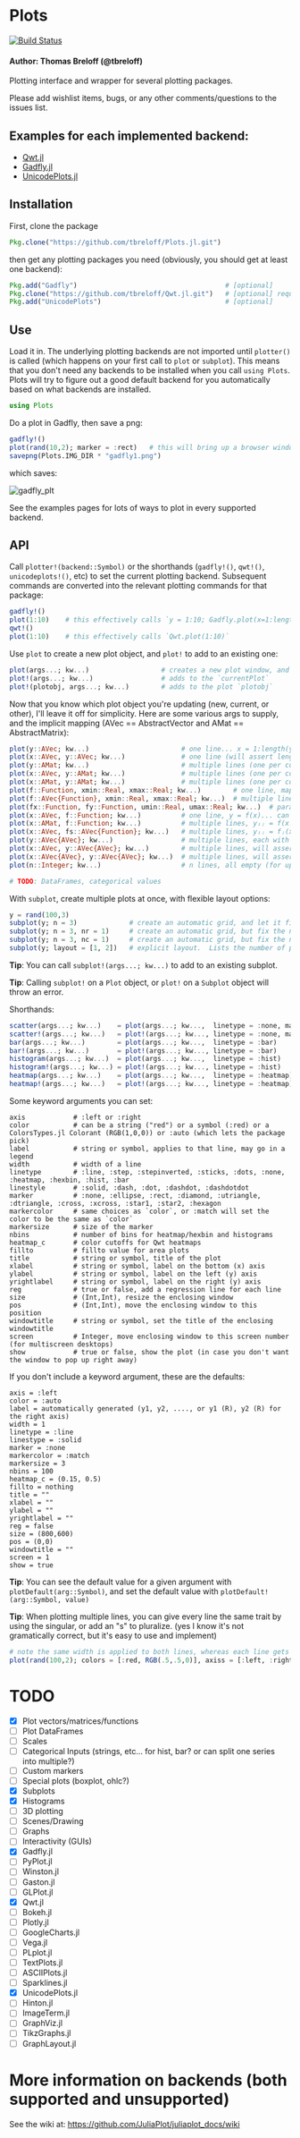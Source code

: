 # Plots

[![Build Status](https://travis-ci.org/tbreloff/Plots.jl.svg?branch=master)](https://travis-ci.org/tbreloff/Plots.jl)

#### Author: Thomas Breloff (@tbreloff)

Plotting interface and wrapper for several plotting packages.

Please add wishlist items, bugs, or any other comments/questions to the issues list.

## Examples for each implemented backend:

- [Qwt.jl](docs/qwt_examples.md)
- [Gadfly.jl](docs/gadfly_examples.md)
- [UnicodePlots.jl](docs/unicodeplots_examples.md)

## Installation

First, clone the package

```julia
Pkg.clone("https://github.com/tbreloff/Plots.jl.git")
```

then get any plotting packages you need (obviously, you should get at least one backend):

```julia
Pkg.add("Gadfly")                                     # [optional]
Pkg.clone("https://github.com/tbreloff/Qwt.jl.git")   # [optional] requires pyqt and pyqwt
Pkg.add("UnicodePlots")                               # [optional]
```

## Use

Load it in.  The underlying plotting backends are not imported until `plotter()` is called (which happens
on your first call to `plot` or `subplot`).  This means that you don't need any backends to be installed when you call `using Plots`.
Plots will try to figure out a good default backend for you automatically based on what backends are installed.

```julia
using Plots
```

Do a plot in Gadfly, then save a png:

```julia
gadfly!()
plot(rand(10,2); marker = :rect)   # this will bring up a browser window with the plot, set show=false if you don't want that
savepng(Plots.IMG_DIR * "gadfly1.png")
```

which saves:

![gadfly_plt](img/gadfly1.png)

See the examples pages for lots of ways to plot in every supported backend.

## API

Call `plotter!(backend::Symbol)` or the shorthands (`gadfly!()`, `qwt!()`, `unicodeplots!()`, etc) to set the current plotting backend.
Subsequent commands are converted into the relevant plotting commands for that package:

```julia
gadfly!()
plot(1:10)    # this effectively calls `y = 1:10; Gadfly.plot(x=1:length(y), y=y)`
qwt!()
plot(1:10)    # this effectively calls `Qwt.plot(1:10)`
```

Use `plot` to create a new plot object, and `plot!` to add to an existing one:

```julia
plot(args...; kw...)                  # creates a new plot window, and sets it to be the `currentPlot`
plot!(args...; kw...)                 # adds to the `currentPlot`
plot!(plotobj, args...; kw...)        # adds to the plot `plotobj`
```

Now that you know which plot object you're updating (new, current, or other), I'll leave it off for simplicity.
Here are some various args to supply, and the implicit mapping (AVec == AbstractVector and AMat == AbstractMatrix):

```julia
plot(y::AVec; kw...)                       # one line... x = 1:length(y)
plot(x::AVec, y::AVec; kw...)              # one line (will assert length(x) == length(y))
plot(y::AMat; kw...)                       # multiple lines (one per column of x), all sharing x = 1:size(y,1)
plot(x::AVec, y::AMat; kw...)              # multiple lines (one per column of x), all sharing x (will assert length(x) == size(y,1))
plot(x::AMat, y::AMat; kw...)              # multiple lines (one per column of x/y... will assert size(x) == size(y))
plot(f::Function, xmin::Real, xmax::Real; kw...)        # one line, map function for range [xmin,xmax]
plot(f::AVec{Function}, xmin::Real, xmax::Real; kw...)  # multiple lines, map functions for range [xmin,xmax]
plot(fx::Function, fy::Function, umin::Real, umax::Real; kw...)  # parametric plot... x = fx(u), y = fy(u)
plot(x::AVec, f::Function; kw...)          # one line, y = f(x)... can swap x and f
plot(x::AMat, f::Function; kw...)          # multiple lines, yᵢⱼ = f(xᵢⱼ)... can swap f and x
plot(x::AVec, fs::AVec{Function}; kw...)   # multiple lines, yᵢⱼ = fⱼ(xᵢ)
plot(y::AVec{AVec}; kw...)                 # multiple lines, each with x = 1:length(y[i])
plot(x::AVec, y::AVec{AVec}; kw...)        # multiple lines, will assert length(x) == length(y[i])
plot(x::AVec{AVec}, y::AVec{AVec}; kw...)  # multiple lines, will assert length(x[i]) == length(y[i])
plot(n::Integer; kw...)                    # n lines, all empty (for updating plots)

# TODO: DataFrames, categorical values
```

With `subplot`, create multiple plots at once, with flexible layout options:

```julia
y = rand(100,3)
subplot(y; n = 3)             # create an automatic grid, and let it figure out the shape
subplot(y; n = 3, nr = 1)     # create an automatic grid, but fix the number of rows
subplot(y; n = 3, nc = 1)     # create an automatic grid, but fix the number of columns
subplot(y; layout = [1, 2])   # explicit layout.  Lists the number of plots in each row
```

__Tip__: You can call `subplot!(args...; kw...)` to add to an existing subplot.

__Tip__: Calling `subplot!` on a `Plot` object, or `plot!` on a `Subplot` object will throw an error.

Shorthands:

```julia
scatter(args...; kw...)    = plot(args...; kw...,  linetype = :none, marker = :hexagon)
scatter!(args...; kw...)   = plot!(args...; kw..., linetype = :none, marker = :hexagon)
bar(args...; kw...)        = plot(args...; kw...,  linetype = :bar)
bar!(args...; kw...)       = plot!(args...; kw..., linetype = :bar)
histogram(args...; kw...)  = plot(args...; kw...,  linetype = :hist)
histogram!(args...; kw...) = plot!(args...; kw..., linetype = :hist)
heatmap(args...; kw...)    = plot(args...; kw...,  linetype = :heatmap)
heatmap!(args...; kw...)   = plot!(args...; kw..., linetype = :heatmap)
```

Some keyword arguments you can set:

```
axis            # :left or :right
color           # can be a string ("red") or a symbol (:red) or a ColorsTypes.jl Colorant (RGB(1,0,0)) or :auto (which lets the package pick)
label           # string or symbol, applies to that line, may go in a legend
width           # width of a line
linetype        # :line, :step, :stepinverted, :sticks, :dots, :none, :heatmap, :hexbin, :hist, :bar
linestyle       # :solid, :dash, :dot, :dashdot, :dashdotdot
marker          # :none, :ellipse, :rect, :diamond, :utriangle, :dtriangle, :cross, :xcross, :star1, :star2, :hexagon
markercolor     # same choices as `color`, or :match will set the color to be the same as `color`
markersize      # size of the marker
nbins           # number of bins for heatmap/hexbin and histograms
heatmap_c       # color cutoffs for Qwt heatmaps
fillto          # fillto value for area plots
title           # string or symbol, title of the plot
xlabel          # string or symbol, label on the bottom (x) axis
ylabel          # string or symbol, label on the left (y) axis
yrightlabel     # string or symbol, label on the right (y) axis
reg             # true or false, add a regression line for each line
size            # (Int,Int), resize the enclosing window
pos             # (Int,Int), move the enclosing window to this position
windowtitle     # string or symbol, set the title of the enclosing windowtitle
screen          # Integer, move enclosing window to this screen number (for multiscreen desktops)
show            # true or false, show the plot (in case you don't want the window to pop up right away)
```

If you don't include a keyword argument, these are the defaults:
  
```
axis = :left
color = :auto
label = automatically generated (y1, y2, ...., or y1 (R), y2 (R) for the right axis)
width = 1
linetype = :line
linestype = :solid
marker = :none
markercolor = :match
markersize = 3
nbins = 100
heatmap_c = (0.15, 0.5)
fillto = nothing
title = ""
xlabel = ""
ylabel = ""
yrightlabel = ""
reg = false
size = (800,600)
pos = (0,0)
windowtitle = ""
screen = 1
show = true
```

__Tip__: You can see the default value for a given argument with `plotDefault(arg::Symbol)`, and set the default value with `plotDefault!(arg::Symbol, value)`

__Tip__: When plotting multiple lines, you can give every line the same trait by using the singular, or add an "s" to pluralize.
          (yes I know it's not gramatically correct, but it's easy to use and implement)

```julia
# note the same width is applied to both lines, whereas each line gets different color and axis
plot(rand(100,2); colors = [:red, RGB(.5,.5,0)], axiss = [:left, :right], width = 5)
```

# TODO

- [x] Plot vectors/matrices/functions
- [ ] Plot DataFrames
- [ ] Scales
- [ ] Categorical Inputs (strings, etc... for hist, bar? or can split one series into multiple?)
- [ ] Custom markers
- [ ] Special plots (boxplot, ohlc?)
- [x] Subplots
- [x] Histograms
- [ ] 3D plotting
- [ ] Scenes/Drawing
- [ ] Graphs
- [ ] Interactivity (GUIs)
- [x] Gadfly.jl
- [ ] PyPlot.jl
- [ ] Winston.jl
- [ ] Gaston.jl
- [ ] GLPlot.jl
- [x] Qwt.jl
- [ ] Bokeh.jl
- [ ] Plotly.jl
- [ ] GoogleCharts.jl
- [ ] Vega.jl
- [ ] PLplot.jl
- [ ] TextPlots.jl
- [ ] ASCIIPlots.jl
- [ ] Sparklines.jl
- [x] UnicodePlots.jl
- [ ] Hinton.jl
- [ ] ImageTerm.jl
- [ ] GraphViz.jl
- [ ] TikzGraphs.jl
- [ ] GraphLayout.jl

# More information on backends (both supported and unsupported)

See the wiki at: https://github.com/JuliaPlot/juliaplot_docs/wiki



